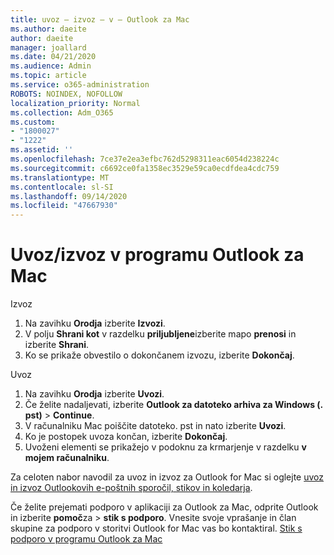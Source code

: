 ```yaml
---
title: uvoz – izvoz – v – Outlook za Mac
ms.author: daeite
author: daeite
manager: joallard
ms.date: 04/21/2020
ms.audience: Admin
ms.topic: article
ms.service: o365-administration
ROBOTS: NOINDEX, NOFOLLOW
localization_priority: Normal
ms.collection: Adm_O365
ms.custom:
- "1800027"
- "1222"
ms.assetid: ''
ms.openlocfilehash: 7ce37e2ea3efbc762d5298311eac6054d238224c
ms.sourcegitcommit: c6692ce0fa1358ec3529e59ca0ecdfdea4cdc759
ms.translationtype: MT
ms.contentlocale: sl-SI
ms.lasthandoff: 09/14/2020
ms.locfileid: "47667930"
---
```

# <a name="importexport-in-outlook-for-mac"></a>Uvoz/izvoz v programu Outlook za Mac 

Izvoz
1. Na zavihku **Orodja** izberite **Izvozi**.
2. V polju **Shrani kot** v razdelku **priljubljene**izberite mapo **prenosi** in izberite **Shrani**.
3. Ko se prikaže obvestilo o dokončanem izvozu, izberite **Dokončaj**.

Uvoz
1. Na zavihku **Orodja** izberite **Uvozi**.
2. Če želite nadaljevati, izberite **Outlook za datoteko arhiva za Windows (. pst)**  >  **Continue**.
3. V računalniku Mac poiščite datoteko. pst in nato izberite **Uvozi**.
4. Ko je postopek uvoza končan, izberite **Dokončaj**.
5. Uvoženi elementi se prikažejo v podoknu za krmarjenje v razdelku **v mojem računalniku**.

Za celoten nabor navodil za uvoz in izvoz za Outlook for Mac si oglejte [uvoz in izvoz Outlookovih e-poštnih sporočil, stikov in koledarja](https://support.office.com/article/92577192-3881-4502-b79d-c3bbada6c8ef#ID0EAACAAA=Mac). 

Če želite prejemati podporo v aplikaciji za Outlook za Mac, odprite Outlook in izberite **pomoč**za  >  **stik s podporo**. Vnesite svoje vprašanje in član skupine za podporo v storitvi Outlook for Mac vas bo kontaktiral. [Stik s podporo v programu Outlook za Mac](https://go.microsoft.com/fwlink/?linkid=2002400&clcid=0x409)